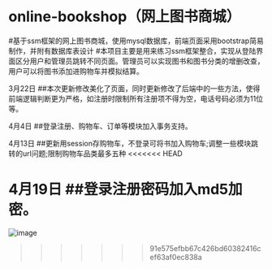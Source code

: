 ﻿online-bookshop（网上图书商城）
==================
#基于ssm框架的网上图书商城，使用mysql数据库，前端页面采用bootstrap简易制作，并附有数据库表设计
#本项目主要是用来练习ssm框架整合，实现从登陆界面区分用户和管理员跳转不同页面。管理员可以实现图书和图书分类的增删改查，用户可以将图书添加进购物车并模拟结算。

3月22日
##本次更新修改美化了页面，同时更新修改了后端中的一些方法，使得前端逻辑判断更为严格，如注册时限制所有注册项不得为空，电话号码必须为11位等。

4月4日
##登录注册、购物车、订单等模块加入事务支持。

4月13日
##更新用session存购物车，不登录可将书加入购物车;调整一些模块跳转的url问题;限制购物车品类最多五种
<<<<<<< HEAD


4月19日
##登录注册密码加入md5加密。
=======
 ![image](https://github.com/xloya/online-bookshop/blob/master/2019-04-18_200822.jpg)
>>>>>>> 91e575efbb67c426bd60382416cef63af0ec838a
